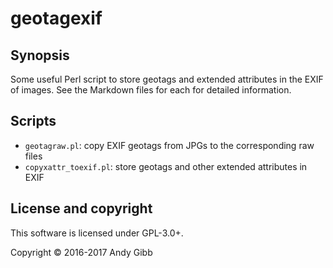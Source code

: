 # geotagexif

## Synopsis
Some useful Perl script to store geotags and extended attributes in the EXIF of images. See the Markdown files for each for detailed information.

## Scripts

* `geotagraw.pl`: copy EXIF geotags from JPGs to the corresponding raw files
* `copyxattr_toexif.pl`: store geotags and other extended attributes in EXIF

## License and copyright

This software is licensed under GPL-3.0+.

Copyright &copy; 2016-2017 Andy Gibb

